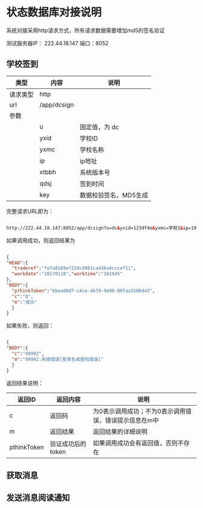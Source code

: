 # 状态数据库对接说明

系统对接采用http请求方式，所有请求数据需要增加md5的签名验证


测试服务器IP： 222.44.18.147 
端口：8052



## 学校签到

|类型 | 内容 | 说明|
|--|--|--|
|请求类型|http | |
|url | /app/dcsign | |
|参数 | |   |
| | u |固定值，为 dc |
| | yxid| 学校ID|
| | yxmc| 学校名称|
| | ip| ip地址|
| | xtbbh| 系统版本号|
| | qdsj| 签到时间|
| | key|数据校验签名，MD5生成|

完整请求URL即为：

``` html

http://222.44.18.147:8052/app/dcsign?u=dc&yxid=123df4e&yxmc=学校1&ip=192.168.0.1&xtbbh=1.05&qdsj=20170301120101&key=uweir7234hiuys

```


如果调用成功，则返回结果为

``` json

{
"HEAD":{
  "traderef":"fe7a8169ef224c8081ca436a4cccef11",
  "workdate":"20170118","worktime":"161945"
},
"BODY":{
  "pthinkToken":"bbead0d7-c4ce-4679-9e96-00faa3586d43",
  "c":"0",
  "m":"成功"
  }
}


```

如果失败，则返回：

``` json

{
"BODY":{
  "c":"99992", 
  "m":"99992:系统错误[登录名或密码错误]"
  }
}

```

返回结果说明：

| 返回ID | 返回内容 | 说明 |
| -- | -- | -- |
| c | 返回码 | 为0表示调用成功；不为0表示调用错误，错误提示信息在m中 |
|m  | 返回结果 | 返回结果的详细说明|
| pthinkToken | 验证成功后的token | 如果调用成功会有返回值，否则不存在 |




## 获取消息


## 发送消息阅读通知

